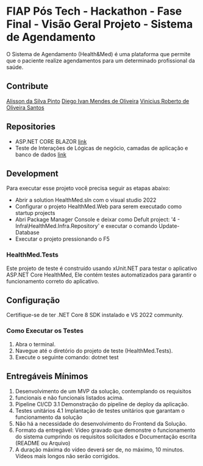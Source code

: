 # FIAP Pós Tech - Hackathon - Fase Final - Visão Geral Projeto - Sistema de Agendamento

O Sistema de Agendamento (Health&Med) é uma plataforma que permite que o paciente realize agendamentos para um determinado profissional da saúde.

## Contribute

[Alisson da Silva Pinto](https://github.com/DevAlissonPinto)
[Diego Ivan Mendes de Oliveira](https://github.com/diegoivanmendes)
[Vinicius Roberto de Oliveira Santos](https://github.com/vroliveira)


## Repositories
* ASP.NET CORE BLAZOR  [link](https://github.com/vroliveira/HealthMed)
* Teste de Interações de Lógicas de negócio, camadas de aplicação e banco de dados [link](https://dev.azure.com/diegoivanmendesfiap/_git/Hackathon/HealthMed.Tests)

## Development 

Para executar esse projeto você precisa seguir as etapas abaixo:

* Abrir a solution HealthMed.sln com o visual studio 2022
* Configurar o projeto HealthMed.Web para serem executado como startup projects
* Abri Package Manager Console e deixar como Defult project: '4 - Infra\HealthMed.Infra.Repository' e executar o comando Update-Database
* Executar o projeto pressionando o F5

### HealthMed.Tests

Este projeto de teste é construído usando xUnit.NET para testar o aplicativo ASP.NET Core HealthMed, Ele contém testes automatizados para garantir o funcionamento correto do aplicativo.

## Configuração

Certifique-se de ter .NET Core 8 SDK instalado e VS 2022 community.

### Como Executar os Testes

1. Abra o terminal.
2. Navegue até o diretório do projeto de teste (HealthMed.Tests).
3. Execute o seguinte comando: dotnet test

## Entregáveis Mínimos
1. Desenvolvimento de um MVP da solução, contemplando os requisitos
2. funcionais e não funcionais listados acima.
3.  Pipeline CI/CD
3.1 Demonstração do pipeline de deploy da aplicação.
4.  Testes unitários
4.1 Implantação de testes unitários que garantam o funcionamento da solução
5. Não há a necessidade do desenvolvimento do Frontend da Solução.
6. Formato da entregável: Vídeo gravado que demonstre o funcionamento do sistema cumprindo os requisitos solicitados e Documentação escrita (README ou Arquivo)
7. A duração máxima do vídeo deverá ser de, no máximo, 10 minutos. Vídeos mais longos não serão corrigidos.
